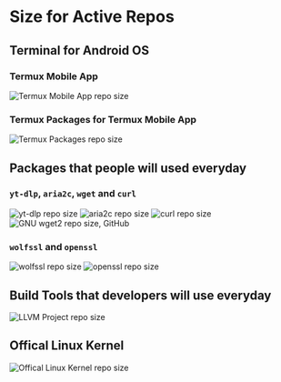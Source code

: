 <!-- REPO-SIZE: BEGIN REPO-SIZE HERE -->
# Size for Active Repos

## Terminal for Android OS
### Termux Mobile App
![Termux Mobile App repo size](https://img.shields.io/github/repo-size/termux/termux-app?label=Termux%20mobile%20app%20repo%20size&logo=github&style=for-the-badge)

### Termux Packages for Termux Mobile App
![Termux Packages repo size](https://img.shields.io/github/repo-size/termux/termux-packages?label=Termux%20packages%20repo%20size&logo=github&style=for-the-badge)

## Packages that people will used everyday
### `yt-dlp`, `aria2c`, `wget` and `curl`
![yt-dlp repo size](https://img.shields.io/github/repo-size/yt-dlp/yt-dlp?label=yt-dlp%20repo%20size&logo=github&style=for-the-badge)
![aria2c repo size](https://img.shields.io/github/repo-size/aria2/aria2?label=aria2c%20repo%20size&logo=github&style=for-the-badge)
![curl repo size](https://img.shields.io/github/repo-size/curl/curl?label=curl%20repo%20size&logo=github&style=for-the-badge)
![GNU wget2 repo size, GitHub](https://img.shields.io/github/repo-size/Gnuwget/Wget2?label=Gnu%20Wget2%20repo%20size%2C%20github&logo=Github&style=for-the-badge)

### `wolfssl` and `openssl`
![wolfssl repo size](https://img.shields.io/github/repo-size/wolfssl/wolfssl?label=Wolfssl%20repo%20size&logo=github&style=for-the-badge)
![openssl repo size](https://img.shields.io/github/repo-size/Openssl/Openssl?label=Openssl%20repo%20size&logo=github&style=for-the-badge)

## Build Tools that developers will use everyday
![LLVM Project repo size](https://img.shields.io/github/repo-size/llvm/llvm-project?label=llvm%20repo%20size&logo=Github&style=for-the-badge)

## Offical Linux Kernel
![Offical Linux Kernel repo size](https://img.shields.io/github/repo-size/torvalds/Linux?label=Offical%20linux%20kernel%20repo%20size%2C%20github&logo=Github&style=for-the-badge)

<!-- REPO-SIZE: END REPO-SIZE HERE -->
